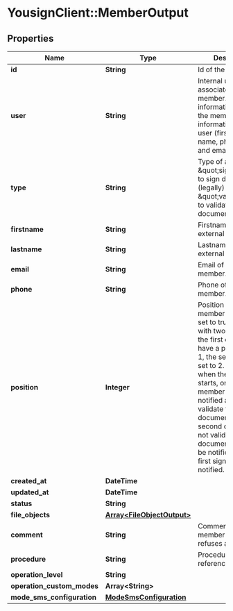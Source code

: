 # YousignClient::MemberOutput

## Properties
Name | Type | Description | Notes
------------ | ------------- | ------------- | -------------
**id** | **String** | Id of the object | [optional] 
**user** | **String** | Internal user associated with the member. In this case, informations about the member will be informations of the user (first name, last name, phone number and email). | [optional] 
**type** | **String** | Type of a member. \&quot;signer\&quot; to sign documents (legally) and \&quot;validator\&quot; to validate documents. | [optional] [default to &#39;signer&#39;]
**firstname** | **String** | Firstname of an external member. | [optional] 
**lastname** | **String** | Lastname of an external member. | [optional] 
**email** | **String** | Email of an external member. | [optional] 
**phone** | **String** | Phone of an external member. | [optional] 
**position** | **Integer** | Position of the member if ordered is set to true. Example with two members, the first one could have a position set to 1, the second one set to 2. In this case, when the procedure starts, only the first member will be notified and could validate the documents. The second one could not validate the documents, he will be notified when the first signer is notified. | [optional] 
**created_at** | **DateTime** |  | [optional] 
**updated_at** | **DateTime** |  | [optional] 
**status** | **String** |  | [optional] 
**file_objects** | [**Array&lt;FileObjectOutput&gt;**](FileObjectOutput.md) |  | [optional] 
**comment** | **String** | Comment of a member when he refuses a signature | [optional] 
**procedure** | **String** | Procedure id reference | [optional] 
**operation_level** | **String** |  | [optional] 
**operation_custom_modes** | **Array&lt;String&gt;** |  | [optional] 
**mode_sms_configuration** | [**ModeSmsConfiguration**](ModeSmsConfiguration.md) |  | [optional] 


